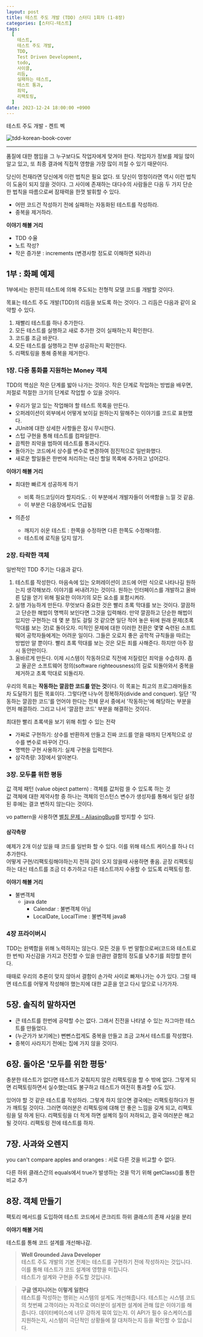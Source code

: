 ```yaml
---
layout: post
title: 테스트 주도 개발 (TDD) 스터디 1회차 (1-8장)
categories: [스터디-테스트]
tags:
  [
    테스트,
    테스트 주도 개발,
    TDD,
    Test Driven Development,
    todo,
    사이클,
    리듬,
    실패하는 테스트,
    테스트 통과,
    죄악,
    리팩토링,
  ]
date: 2023-12-24 18:00:00 +0900
---
```


테스트 주도 개발 - 켄트 벡

![tdd-korean-book-cover](/assets/images/2024-01-11-tdd-2/tdd-korean-book-cover.jpeg)

---

품질에 대한 챔임을 그 누구보다도 작업자에게 맞겨야 한다. 작업자가 정보를 제일 많이 알고 있고, 또 최종 결과에 직접적 영향을 가장 많이 끼칠 수 있기 때문이다.

당신이 천재라면 당신에게 이런 법칙은 필요 없다. 또 당신이 멍청이라면 역시 이런 법칙이 도움이 되지 않을 것이다. 그 사이에 존재하는 대다수의 사람들은 다음 두 가지 단순한 법칙을 따름으로써 잠재력을 한껏 발휘할 수 있다.

- 어떤 코드건 작성하기 전에 실패하는 자동화된 테스트를 작성하라.
- 중복을 제거하라.

**이야기 해볼 거리**

- TDD 수율
- 노트 작성?
- 작은 증가분 : increments (변경사항 정도로 이해하면 되려나)

## 1부 : 화폐 예제

1부에서는 완전히 테스트에 의해 주도되는 전형적 모델 코드를 개발할 것이다.

목표는 테스트 주도 개발(TDD)의 리듬을 보도록 하는 것이다. 그 리듬은 다음과 같이 요약할 수 있다.

1. 재빨리 테스트를 하나 추가한다.
2. 모든 테스트를 실행하고 새로 추가한 것이 실패하는지 확인한다.
3. 코드를 조금 바꾼다.
4. 모든 테스트를 실행하고 전부 성공하는지 확인한다.
5. 리팩토링을 통해 중복을 제거한다.

### 1장. 다중 통화를 지원하는 Money 객체

TDD의 핵심은 작은 단계를 밟아 나가는 것이다.
작은 단계로 작업하는 방법을 배우면, 저절로 적절한 크기의 단계로 작업할 수 있을 것이다.

- 우리가 알고 있는 작업해야 할 테스트 목록을 만든다.
- 오퍼레이션이 외부에서 어떻게 보이길 원하는지 말해주는 이야기를 코드로 표현했다.
- JUnit에 대한 상세한 사항들은 잠시 무시한다.
- 스텁 구현을 통해 테스트를 컴파일한다.
- 끔찍한 죄악을 범하여 테스트를 통과시킨다.
- 돌아가는 코드에서 상수를 변수로 변경하여 점진적으로 일반화했다.
- 새로운 할일들은 한번에 처리하는 대신 할일 목록에 추가하고 넘어갔다.

**이야기 해볼 거리**

- 최대한 빠르게 성공하게 하기

  - 비록 하드코딩이라 할지라도. : 이 부분에서 개발자들이 어색함을 느낄 것 같음.
  - 이 부분은 다음장에서도 언급됨

- 의존성
  - 깨지기 쉬운 테스트 : 한쪽을 수정하면 다른 한쪽도 수정해야함.
  - 테스트에 로직을 담지 않기.

### 2장. 타락한 객체

일반적인 TDD 주기는 다음과 같다.

1. 테스트를 작성한다. 마음속에 있는 오퍼레이션이 코드에 어떤 식으로 나타나길 원하는지 생각해보라. 이야기를 써내려가는 것이다. 원하는 인터페이스를 개발하고 올바른 답을 얻기 위해 필요한 이야기의 모든 요소를 포함시켜라.
2. 실행 가능하게 만든다. 무엇보다 중요한 것은 빨리 초록 막대를 보는 것이다. 깔끔하고 단순한 해법이 명백히 보인다면 그것을 입력해라. 만약 깔끔하고 단순한 해법이 있지만 구현하는 데 몇 분 정도 걸릴 것 같으면 일단 적어 놓은 뒤에 원래 문제(초록 막대를 보는 것)로 돌아오자. 미적인 문제에 대한 이러한 전환은 몇몇 숙련된 소프트웨어 공학자들에게는 어려운 일이다. 그들은 오로지 좋은 공학적 규칙들을 따르는 방법만 알 뿐이다. 빨리 초록 막대를 보는 것은 모든 죄를 사해준다. 하지만 아주 잠시 동안만이다.
3. 올바르게 만든다. 이제 시스템이 작동하므로 직전에 저질렀던 죄악을 수습하자. 좁고 올곧은 소프트웨어 정의(software righteousness)의 길로 되돌아와서 중복을 제거하고 초록 막대로 되돌리자.

우리의 목표는 **작동하는 깔끔한 코드를 얻는 것**이다. 이 목표는 최고의 프로그래머들조차 도달하기 힘든 목표이다. 그렇다면 나누어 정복하자(divide and conquer). 일단 '작동하는 깔끔한 코드'를 언어야 한다는 전체 문서 중에서 '작동하는'에 해당하는 부분을 먼저 해결하라. 그리고 나서 '깔끔한 코드' 부분을 해결하는 것이다.

최대한 빨리 초록색을 보기 위해 취할 수 있는 전략

- 가짜로 구현하기: 상수를 반환하게 만들고 진짜 코드를 얻을 때까지 단계적으로 상수를 변수로 바꾸어 간다.
- 명백한 구현 사용하기: 실제 구현을 입력한다.
- 삼각측량: 3장에서 알아본다.

### 3장. 모두를 위한 평등

값 객체 패턴 (value object pattern) : 객체를 값처럼 쓸 수 있도록 하는 것  
값 객체에 대한 제약사항 중 하나는 객체의 인스턴스 변수가 생성자를 통해서 일단 설정된 후에는 결코 변하지 않는다는 것이다.

vo pattern을 사용하면 [별칭 문제 - AliasingBug](https://martinfowler.com/bliki/AliasingBug.html)를 방지할 수 있다.

#### 삼각측량

예제가 2개 이상 있을 때 코드를 일반화 할 수 있다. 이를 위해 테스트 케이스를 하나 더 추가한다.  
어떻게 구현/리팩토링해야하는지 전혀 감이 오지 않을때 사용하면 좋음.
곧장 리팩토링 하는 대신 테스트를 조금 더 추가하고 다른 테스트까지 수용할 수 있도록 리팩토링 함.

**이야기 해볼 거리**

- 불변객체
  - java date
    - Calendar : 불변객체 아님
    - LocalDate, LocalTime : 불변객체 java8

### 4장 프라이버시

TDD는 완벽함을 위해 노력하지는 않는다. 모든 것을 두 번 말함으로써(코드와 테스트로 한 번씩) 자신감을 가지고 전진할 수 있을 만큼만 결함의 정도를 낮추기를 희망할 뿐이다.

때때로 우리의 추론이 맞지 않아서 결함이 손가락 사이로 빠져나가는 수가 있다. 그럴 때면 테스트를 어떻게 작성해야 했는지에 대한 교훈을 얻고 다시 앞으로 나가가자.

## 5장. 솔직히 말하자면

- 큰 테스트를 한번에 공략할 수는 없다. 그래서 진전을 나타낼 수 있는 자그마한 테스트를 만들었다.
- (누군가가 보기에는) 뻔뻔스럽게도 중복을 만들고 조금 고쳐서 테스트를 작성했다.
- 중복이 사라지기 전에는 집에 가지 않을 것이다.

## 6장. 돌아온 '모두를 위한 평등'

충분한 테스트가 없다면 테스트가 갖춰지지 않은 리팩토링을 할 수 밖에 없다.
그렇게 되면 리팩토링하면서 실수했는데도 불구하고 테스트가 여전히 통과할 수도 있다.

있어야 할 것 같은 테스트를 작성하라. 그렇게 하지 않으면 결국에는 리팩토링하다가 뭔가 깨트릴 것이다. 그러면 여러분은 리팩토링에 대해 안 좋은 느낌을 갖게 되고, 리팩토링을 덜 하게 된다. 리팩토링을 더 적게 하면 설꼐의 질이 저하되고, 결국 여러분은 해고될 것이다. 리팩토링 전에 테스트를 하자.

## 7장. 사과와 오렌지

you can't compare apples and oranges : 서로 다른 것을 비교할 수 없다.

다른 하위 클래스간의 equals에서 true가 발생하는 것을 막기 위해 getClass()를 통한 비교 추가

## 8장. 객체 만들기

팩토리 메서드를 도입하여 테스트 코드에서 콘크리트 하위 클래스의 존재 사실을 분리

**이야기 해볼 거리**

테스트를 통해 코드 설계를 개선해나감.

> **Well Grounded Java Developer**  
> 테스트 주도 개발의 기본 전제는 테스트를 구현하기 전에 작성하자는 것입니다. 이를 통해 테스트가 코드 설계에 영향을 미칩니다.  
> 테스트가 설계와 구현을 주도할 것입니다.

> **구글 엔지니어는 이렇게 일한다**  
> 테스트를 작성하는 행위는 시스템의 설계도 개선해줍니다. 테스트는 시스템 코드의 첫번째 고객이라는 자격으로 여러분이 설계한 설계에 관해 많은 이야기를 해줍니다. 데이터베이스에 너무 강하게 묶여 있는지. 이 API가 필수 유스케이스를 지원하는지, 시스템이 극단적인 상황들에 잘 대처하는지 등을 확인할 수 있습니다.
